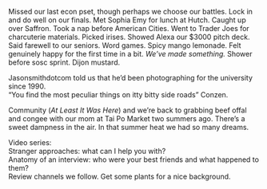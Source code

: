 Missed our last econ pset, though perhaps we choose our battles. Lock in and do well on our finals. Met Sophia Emy for lunch at Hutch. Caught up over Saffron. Took a nap before American Cities. Went to Trader Joes for charcuterie materials. Picked irises. Showed Alexa our $3000 pitch deck. Said farewell to our seniors. Word games. Spicy mango lemonade. Felt genuinely happy for the first time in a bit. *We’ve made something.* Shower before sosc sprint. Dijon mustard. 

Jasonsmithdotcom told us that he’d been photographing for the university since 1990\.  
“You find the most peculiar things on itty bitty side roads” Conzen.

Community (*At Least It Was Here*) and we’re back to grabbing beef offal and congee with our mom at Tai Po Market two summers ago. There’s a sweet dampness in the air. In that summer heat we had so many dreams. 

Video series:   
Stranger approaches: what can I help you with?  
Anatomy of an interview: who were your best friends and what happened to them?  
Review channels we follow. Get some plants for a nice background.